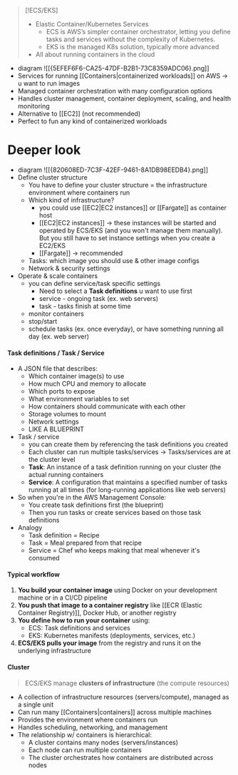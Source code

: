 
>[!ECS/EKS] 
>- Elastic Container/Kubernetes Services
>	- ECS is AWS’s simpler container orchestrator, letting you define tasks and services without the complexity of Kubernetes. 
>	- EKS is the managed K8s solution, typically more advanced
>- All about running containers in the cloud

- diagram
	![[{5EFEF6F6-CA25-47DF-B2B1-73C8359ADC06}.png]]
- Services for running [[Containers|containerized workloads]] on AWS -> u want to run images
- Managed container orchestration with many configuration options
- Handles cluster management, container deployment, scaling, and health monitoring
- Alternative to [[EC2]] (not recommended)
- Perfect to fun any kind of containerized workloads

# Deeper look
- diagram
	![[{820608ED-7C3F-42EF-9461-8A1DB98EEDB4}.png]]
- Define cluster structure
	- You have to define your cluster structure = the infrastructure environment where containers run
	- Which kind of infrastructure?
		- you could use [[EC2|EC2 instances]] or [[Fargate]] as container host
		- [[EC2|EC2 instances]] -> these instances will be started and operated by ECS/EKS (and you won't manage them manually). But you still have to set instance settings when you create a EC2/EKS
		- [[Fargate]] -> recommended
	- Tasks: which image you should use & other image configs
	- Network & security settings
- Operate & scale containers
	- you can define service/task specific settings
		- Need to select a **Task definitions** u want to use first 
		- service - ongoing task (ex. web servers)
		- task - tasks finish at some time
	- monitor containers
	- stop/start
	- schedule tasks (ex. once everyday), or have something running all day (ex. web server)
#### Task definitions / Task / Service
- A JSON file that describes:
	- Which container image(s) to use
	- How much CPU and memory to allocate
	- Which ports to expose
	- What environment variables to set
	- How containers should communicate with each other
	- Storage volumes to mount
	- Network settings
	- LIKE A BLUEPRINT
- Task / service
	- you can create them by referencing the task definitions you created
	- Each cluster can run multiple tasks/services -> Tasks/services are at the cluster level
	- **Task**: An instance of a task definition running on your cluster (the actual running containers
	- **Service**: A configuration that maintains a specified number of tasks running at all times (for long-running applications like web servers)
- So when you're in the AWS Management Console:
	- You create task definitions first (the blueprint)
	- Then you run tasks or create services based on those task definitions
- Analogy
	- Task definition = Recipe
	- Task = Meal prepared from that recipe
	- Service = Chef who keeps making that meal whenever it's consumed
#### Typical workflow
1. **You build your container image** using Docker on your development machine or in a CI/CD pipeline
2. **You push that image to a container registry** like [[ECR (Elastic Container Registry)]], Docker Hub, or another registry
3. **You define how to run your container** using:
    - ECS: Task definitions and services
    - EKS: Kubernetes manifests (deployments, services, etc.)
4. **ECS/EKS pulls your image** from the registry and runs it on the underlying infrastructure

#### Cluster
>ECS/EKS manage **clusters of infrastructure** (the compute resources)
- A collection of infrastructure resources (servers/compute), managed as a single unit
- Can run many [[Containers|containers]] across multiple machines
- Provides the environment where containers run
- Handles scheduling, networking, and management
- The relationship w/ containers is hierarchical:
	- A cluster contains many nodes (servers/instances)
	- Each node can run multiple containers
	- The cluster orchestrates how containers are distributed across nodes